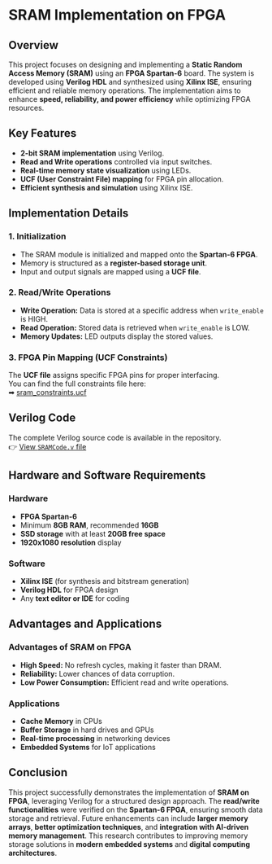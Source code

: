 # SRAM Implementation on FPGA

## Overview

This project focuses on designing and implementing a **Static Random Access Memory (SRAM)** using an **FPGA Spartan-6** board. The system is developed using **Verilog HDL** and synthesized using **Xilinx ISE**, ensuring efficient and reliable memory operations. The implementation aims to enhance **speed, reliability, and power efficiency** while optimizing FPGA resources.

## Key Features

- **2-bit SRAM implementation** using Verilog.
- **Read and Write operations** controlled via input switches.
- **Real-time memory state visualization** using LEDs.
- **UCF (User Constraint File) mapping** for FPGA pin allocation.
- **Efficient synthesis and simulation** using Xilinx ISE.

## Implementation Details

### 1. Initialization
- The SRAM module is initialized and mapped onto the **Spartan-6 FPGA**.
- Memory is structured as a **register-based storage unit**.
- Input and output signals are mapped using a **UCF file**.

### 2. Read/Write Operations
- **Write Operation:** Data is stored at a specific address when `write_enable` is HIGH.
- **Read Operation:** Stored data is retrieved when `write_enable` is LOW.
- **Memory Updates:** LED outputs display the stored values.

### 3. FPGA Pin Mapping (UCF Constraints)

The **UCF file** assigns specific FPGA pins for proper interfacing.  
You can find the full constraints file here:  
➡ [sram_constraints.ucf](https://github.com/Murghu/SRAM-FPGA-Design/blob/main/UCF.ucf)

## Verilog Code
The complete Verilog source code is available in the repository.  
👉 [View `SRAMCode.v` file](https://github.com/Murghu/SRAM-FPGA-Design/blob/main/SRAMCode.v)

## Hardware and Software Requirements

### Hardware
- **FPGA Spartan-6**
- Minimum **8GB RAM**, recommended **16GB**
- **SSD storage** with at least **20GB free space**
- **1920x1080 resolution** display

### Software
- **Xilinx ISE** (for synthesis and bitstream generation)
- **Verilog HDL** for FPGA design
- Any **text editor or IDE** for coding

## Advantages and Applications

### **Advantages of SRAM on FPGA**
- **High Speed:** No refresh cycles, making it faster than DRAM.
- **Reliability:** Lower chances of data corruption.
- **Low Power Consumption:** Efficient read and write operations.

### **Applications**
- **Cache Memory** in CPUs
- **Buffer Storage** in hard drives and GPUs
- **Real-time processing** in networking devices
- **Embedded Systems** for IoT applications

## Conclusion
This project successfully demonstrates the implementation of **SRAM on FPGA**, leveraging Verilog for a structured design approach. The **read/write functionalities** were verified on the **Spartan-6 FPGA**, ensuring smooth data storage and retrieval. Future enhancements can include **larger memory arrays**, **better optimization techniques**, and **integration with AI-driven memory management**. This research contributes to improving memory storage solutions in **modern embedded systems** and **digital computing architectures**.

